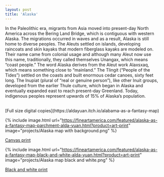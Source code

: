 ```yaml
---
layout: post
title: 'Alaska'
---
```


In the Paleolithic era, migrants from Asia moved into present-day North America across the Bering Land Bridge, which is contiguous with western Alaska. The migrations occurred in waves and as a result, Alaska is still home to diverse peoples. The Aleuts settled on islands, developing raincoats and skin kayaks that modern fiberglass kayaks are modeled on. Their name came from colonial usage and although many Aleut now use this name, traditionally, they called themselves Unangax, which means “coast people.” The word Alaska derives from the Aleut work Alaxsxaq, which means something close to “mainland.” The Tlingit (“People of the Tides”) settled on the coasts and built enormous cedar canoes, sixty feet long. The Inupiat (plural of “real or genuine person”), like other Inuit groups, developed from the earlier Thule culture, which began in Alaska and eventually expanded east to reach present-day Greenland. Today, indigenous peoples represent upwards of 15% of Alaska’s population. 

<br>
[Full size digital copies](https://aldayuan.itch.io/alabama-as-a-fantasy-map)
<br>

{% include image.html url="https://fineartamerica.com/featured/alaska-as-a-fantasy-map-parchment-alda-yuan.html?product=art-print" image="projects/Alaska map with background.png" %}

[Canvas print](https://fineartamerica.com/featured/alaska-as-a-fantasy-map-parchment-alda-yuan.html?product=art-print)

{% include image.html url="https://fineartamerica.com/featured/alaska-as-a-fantasy-map-black-and-white-alda-yuan.html?product=art-print" image="projects/Alaska map black and white.png" %}

[Black and white print](https://fineartamerica.com/featured/alaska-as-a-fantasy-map-black-and-white-alda-yuan.html?product=art-print)

